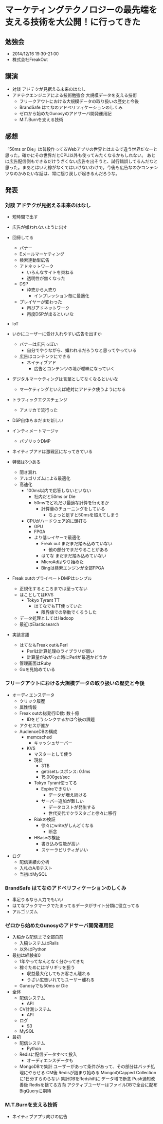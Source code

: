 # マーケティングテクノロジーの最先端を支える技術を大公開！に行ってきた

## 勉強会

- 2014/12/16 19:30-21:00
- 株式会社FreakOut

## 講演

- 対談 アドテクが見据える未来のはなし
- アドテクエンジニアによる技術勉強会 大規模データを支える技術
    - フリークアウトにおける大規模データの取り扱いの歴史と今後
    - BrandSafe はてなのアドベリフィケーションのしくみ
    - ゼロから始めたGunosyのアドサーバ開発運用記
    - M.T.Burnを支える技術

## 感想

「50ms or Die」は普段作ってるWebアプリの世界とはまるで違う世界だなーと思った。確かにその世界だとCPU以外も使ってみたくなるかもしれない。
あとは広告配信側もできるだけうざくない広告を出そうと、試行錯誤してるんだなと思った。まあとはいえ稼がなくてはいけないわけで。今後も広告なのかコンテンツなのかみたいな話は、常に揺り戻しが起きるんだろうな。

## 発表

### 対談 アドテクが見据える未来のはなし

- 短時間で出す
- 広告が嫌われないように出す
- 回帰してる
    - バナー
    - Eメールマーケティング
    - 検索連動型広告
    - アドネットワーク
        - いろんなサイトを束ねる
        - 透明性が無くなった
    - DSP
        - 枠売から人売り
            - インプレッション毎に最適化
    - プレイヤーが変わった
        - 再びアドネットワーク
        - 再度DSPが出るといいな
- IoT
- いかにユーザーに受け入れやすい広告を出すか
    - バナーは広告っぽい
        - 自分でやりながら、嫌われるだろうなと思ってやっている
    - 広告はコンテンツにできる
        - ネイティブアド
            - 広告とコンテンツの境が曖昧になっていく
- デジタルマーケティングは言葉としてなくなるといいな
    - マーケティングといえば絶対にアドテク使うようになる
- トラフィックエクスチェンジ
    - アメリカで流行った
- DSP自体もまだまだ新しい
- インティメートマージャ
    - パブリックDMP
- ネイティブアドは激戦区になってきている
- 特徴は3つある
    - 聞き漏れ
    - アルゴリズムによる最適化
    - 高速化
        - 100ms以内で応答しないといない
            - 社内だと50ms or Die
            - 50msでどれだけ最適な計算を行えるか
                - 計算量のチューニングをしている
                    - ちょっと足すと50msを超えてしまう
        - CPUがハードウェア的に頭打ち
            - GPU
            - FPGA
            - より低レイヤーで最適化
                - Freak out まだまだ踏み込めていない
                    - 他の部分でまだやることがある
                - はてな まだまだ踏み込めていない
                - MicroAdはやり始めた
                - Bingは検索エンジンが全部FPGA

- Freak outのプライベートDMPはシンプル
    - 正規化するところまでは至ってない
    - はことしてはKVS
        - Tokyo Tyrant TT
            - はてなでもTT使っていた
                - 限界値での挙動でくろうした
    - データ処理としてはHadoop
    - 最近はElasticsearch
- 実装言語
    - はてなもFreak outもPerl
        - Perlは計算処理のライブラリが弱い
        - 計算量があがった時にPerlが最適かどうか
    - 管理画面はRuby
    - Goを見始めている

### フリークアウトにおける大規模データの取り扱いの歴史と今後

- オーディエンスデータ
    - クリック履歴
    - 属性情報
    - Freak outの総発行ID数: 数十億
        - IDをどうシンクするかは今後の課題
    - アクセスが誰か
    - AudienceDBの構成
        - memcached
            - キャッシュサーバー
        - KVS
            - マスターとして使う
            - 現状
                - 3TB
                - get/setレスポンス: 0.1ms
                - 15,000get/sec
            - Tokyo Tyrant使ってる
                - Expireできない
                    - データが増え続ける
                - サーバー追加が難しい
                    - データロストが発生する
                    - 世代交代でクラスタごと徐々に移行
            - Riakの検証
                - 徐々にwriteがしんどくなる
                    - 断念
            - HBaseの検証
                - 書き込み性能が高い
                - スケーラビリティがいい
- ログ
    - 配信実績の分析
    - 入札のA/Bテスト
    - 当初はMySQL

### BrandSafe はてなのアドベリフィケーションのしくみ

- 事足りるなら人力でもいい
- はてなブックマークでたまってるデータがサイト分類に役立ってる
- アルゴリズム

### ゼロから始めたGunosyのアドサーバ開発運用記

- 入稿から配信まで全部自前
    - 入稿システムはRails
    - 以外はPython
- 最初は経験者0
    - 1年やってなんとなく分かってきた
    - 稼ぐためにはギリギリを狙う
        - 収益最大化してもお客さん離れる
        - うざい広告いれてもユーザー離れる
    - Gunosyでも50ms or Die
- 全体
    - 配信システム
        - API
    - CV計測システム
        - API
    - ログ
        - S3
    - MySQL
- 最初
    - 配信システム
        - Python
    - Redisに配信データすべて投入
        - オーディエンスデータも
    - MongoDBで集計
        ユーザーがあって条件があって、その部分はバッチ処理にやらせる
CM後
    Redisが詰まり始める
    MongoのCapped Collectionに1日分すらのらない
    集計DBをRedshiftに
        データ増で断念
Push通知改善後
    Redisを捨てる方向
        アクティブユーザーはファイルDBで全台に配布
    BigQueryに期待

###  M.T.Burnを支える技術

- ネイティブアプリ向けの広告
